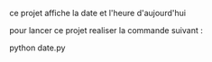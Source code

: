 ce projet affiche la date et l'heure d'aujourd'hui

pour lancer ce projet realiser la commande suivant :

python date.py